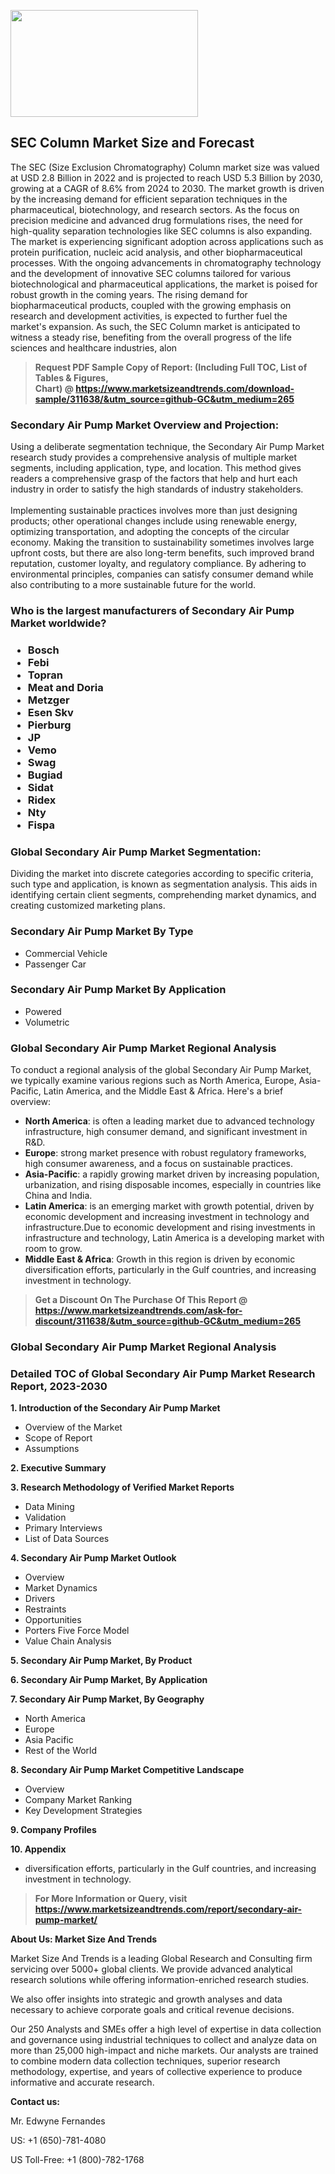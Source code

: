 <p><img class="alignnone size-medium wp-image-20088" src="https://ffe5etoiles.com/wp-content/uploads/2024/12/MST1-300x171.png" alt="" width="300" height="171" /></p><h2>SEC Column Market Size and Forecast</h2><p>The SEC (Size Exclusion Chromatography) Column market size was valued at USD 2.8 Billion in 2022 and is projected to reach USD 5.3 Billion by 2030, growing at a CAGR of 8.6% from 2024 to 2030. The market growth is driven by the increasing demand for efficient separation techniques in the pharmaceutical, biotechnology, and research sectors. As the focus on precision medicine and advanced drug formulations rises, the need for high-quality separation technologies like SEC columns is also expanding. The market is experiencing significant adoption across applications such as protein purification, nucleic acid analysis, and other biopharmaceutical processes. With the ongoing advancements in chromatography technology and the development of innovative SEC columns tailored for various biotechnological and pharmaceutical applications, the market is poised for robust growth in the coming years. The rising demand for biopharmaceutical products, coupled with the growing emphasis on research and development activities, is expected to further fuel the market's expansion. As such, the SEC Column market is anticipated to witness a steady rise, benefiting from the overall progress of the life sciences and healthcare industries, alon</p><blockquote id="" class=""><strong>Request PDF Sample Copy of Report: (Including Full TOC, List of Tables &amp; Figures, Chart)&nbsp;@&nbsp;<strong><a href="https://www.marketsizeandtrends.com/download-sample/311638/&utm_source=github-GC&utm_medium=265" target="_blank">https://www.marketsizeandtrends.com/download-sample/311638/&utm_source=github-GC&utm_medium=265</a></strong></strong></blockquote><h3 id="" class="">Secondary Air Pump Market&nbsp;Overview and Projection:</h3><p id="" class="">Using a deliberate segmentation technique, the Secondary Air Pump Market research study provides a comprehensive analysis of multiple market segments, including application, type, and location. This method gives readers a comprehensive grasp of the factors that help and hurt each industry in order to satisfy the high standards of industry stakeholders. <br /> <br />Implementing sustainable practices involves more than just designing products; other operational changes include using renewable energy, optimizing transportation, and adopting the concepts of the circular economy. Making the transition to sustainability sometimes involves large upfront costs, but there are also long-term benefits, such improved brand reputation, customer loyalty, and regulatory compliance. By adhering to environmental principles, companies can satisfy consumer demand while also contributing to a more sustainable future for the world.</p><h3 id="" class="">Who is the largest manufacturers of&nbsp;Secondary Air Pump Market worldwide?</h3><h3 class=""><p><ul><li>Bosch </li><li> Febi </li><li> Topran </li><li> Meat and Doria </li><li> Metzger </li><li> Esen Skv </li><li> Pierburg </li><li> JP </li><li> Vemo </li><li> Swag </li><li> Bugiad </li><li> Sidat </li><li> Ridex </li><li> Nty </li><li> Fispa</li></ul></p></h3><h3 id="" class="">Global&nbsp;Secondary Air Pump Market Segmentation:</h3><p id="" class="">Dividing the market into discrete categories according to specific criteria, such type and application, is known as segmentation analysis. This aids in identifying certain client segments, comprehending market dynamics, and creating customized marketing plans.</p><h3 id="" class="">Secondary Air Pump Market&nbsp;By Type</h3><p><p><ul><li>Commercial Vehicle</li><li> Passenger Car</p></li></ul></p></p><h3 id="" class="">Secondary Air Pump Market&nbsp;By Application</h3><p class=""><p><ul><li>Powered</li><li> Volumetric</li></ul></p></p><h3 id="" class="">Global Secondary Air Pump Market Regional Analysis</h3><p id="" class="">To conduct a regional analysis of the global Secondary Air Pump Market, we typically examine various regions such as North America, Europe, Asia-Pacific, Latin America, and the Middle East &amp; Africa. Here's a brief overview:</p><ul><li><strong>North America</strong>: is often a leading market due to advanced technology infrastructure, high consumer demand, and significant investment in R&amp;D.</li><li><strong>Europe</strong>: strong market presence with robust regulatory frameworks, high consumer awareness, and a focus on sustainable practices.</li><li><strong>Asia-Pacific</strong>: a rapidly growing market driven by increasing population, urbanization, and rising disposable incomes, especially in countries like China and India.</li><li><strong>Latin America</strong>: is an emerging market with growth potential, driven by economic development and increasing investment in technology and infrastructure.Due to economic development and rising investments in infrastructure and technology, Latin America is a developing market with room to grow.</li><li><strong>Middle East &amp; Africa</strong>: Growth in this region is driven by economic diversification efforts, particularly in the Gulf countries, and increasing investment in technology.</li></ul><blockquote id="" class=""><strong>Get a Discount On The Purchase Of This Report @ <strong><a href="https://www.marketsizeandtrends.com/ask-for-discount/311638/&utm_source=github-GC&utm_medium=265" target="_blank">https://www.marketsizeandtrends.com/ask-for-discount/311638/&utm_source=github-GC&utm_medium=265</a></strong></strong></blockquote><h3 id="" class="">Global Secondary Air Pump Market Regional Analysis</h3><h3 id="" class="">Detailed TOC of Global Secondary Air Pump Market Research Report, 2023-2030</h3><p id="" class=""><strong>1. Introduction of the Secondary Air Pump Market</strong></p><ul><li>Overview of the Market</li><li>Scope of Report</li><li>Assumptions</li></ul><p id="" class=""><strong>2. Executive Summary</strong></p><p id="" class=""><strong>3. Research Methodology of Verified Market Reports</strong></p><ul><li>Data Mining</li><li>Validation</li><li>Primary Interviews</li><li>List of Data Sources</li></ul><p id="" class=""><strong>4. Secondary Air Pump Market Outlook</strong></p><ul><li>Overview</li><li>Market Dynamics</li><li>Drivers</li><li>Restraints</li><li>Opportunities</li><li>Porters Five Force Model</li><li>Value Chain Analysis</li></ul><p id="" class=""><strong>5. Secondary Air Pump Market, By Product</strong></p><p id="" class=""><strong>6. Secondary Air Pump Market, By Application</strong></p><p id="" class=""><strong>7. Secondary Air Pump Market, By Geography</strong></p><ul><li>North America</li><li>Europe</li><li>Asia Pacific</li><li>Rest of the World</li></ul><p id="" class=""><strong>8. Secondary Air Pump Market Competitive Landscape</strong></p><ul><li>Overview</li><li>Company Market Ranking</li><li>Key Development Strategies</li></ul><p id="" class=""><strong>9. Company Profiles</strong></p><p id="" class=""><strong>10. Appendix</strong></p><ul><li>diversification efforts, particularly in the Gulf countries, and increasing investment in technology.</li></ul><blockquote id="" class=""><strong>For More Information or Query, visit <strong><strong><a href="https://www.marketsizeandtrends.com/report/secondary-air-pump-market/" target="_blank">https://www.marketsizeandtrends.com/report/secondary-air-pump-market/</a></strong></strong></strong></blockquote><p id="" class=""><strong>About Us: Market Size And Trends</strong></p><p id="" class="">Market Size And Trends is a leading Global Research and Consulting firm servicing over 5000+ global clients. We provide advanced analytical research solutions while offering information-enriched research studies.</p><p id="" class="">We also offer insights into strategic and growth analyses and data necessary to achieve corporate goals and critical revenue decisions.</p><p id="" class="">Our 250 Analysts and SMEs offer a high level of expertise in data collection and governance using industrial techniques to collect and analyze data on more than 25,000 high-impact and niche markets. Our analysts are trained to combine modern data collection techniques, superior research methodology, expertise, and years of collective experience to produce informative and accurate research.</p><p id="" class=""><strong>Contact us:</strong></p><p id="" class="">Mr. Edwyne Fernandes</p><p id="" class="">US: +1 (650)-781-4080</p><p id="" class="">US Toll-Free: +1 (800)-782-1768</p>
